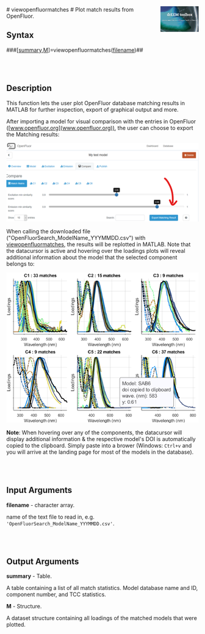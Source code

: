 <img src="top right corner logo.png" width="100" height="auto" align="right"/>
# viewopenfluormatches  #
Plot match results from OpenFluor.

## Syntax


###[[summary](#summary),[M](#M)]=viewopenfluormatches([filename](#filename))##


<br/><br/>Description
-----------
This function lets the user plot OpenFluor database matching results in MATLAB for further inspection, export of graphical output and more.

After importing a model for visual comparison with the entries in OpenFluor ([www.openfluor.org](www.openfluor.org)), the user can choose to export the Matching results:

<img src="openfluor_matching.png" width="auto" height="auto" />

When calling the downloaded file ("OpenFluorSearch_ModelName_YYYMMDD.csv") with [viewopenfluormatches](viewopenfluormatches.html), the results will be replotted in MATLAB. Note that the datacursor is active and hovering over the loadings plots will reveal additional information about the model that the selected component belongs to:


<img src="openfluor_match_plotting.png" width="auto" height="auto" />


**Note**: When hovering over any of the components, the datacursor will display additional information & the respective model's DOI is automatically copied to the clipboard. Simply paste into a brower (Windows: `Ctrl+v` and you will arrive at the landing page for most of the models in the database).

<br/><br/>Input Arguments
---------------

**filename** - character array. <a name="filename"></a>

name of the text file to read in, e.g. `'OpenFluorSearch_ModelName_YYYMMDD.csv'`.


<br/><br/>Output Arguments
---------------

**summary** - Table. <a name="summary"></a>

A table containing a list of all match statistics. Model database name and ID, component number, and TCC statistics.



**M** - Structure. <a name="M"></a>

A dataset structure containing all loadings of the matched models that were plotted.
